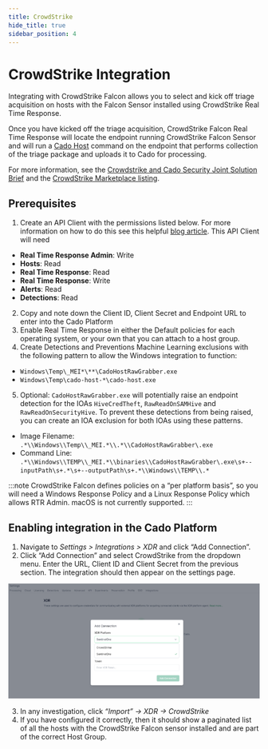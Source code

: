```yaml
---
title: CrowdStrike
hide_title: true
sidebar_position: 4
---
```


# CrowdStrike Integration

Integrating with CrowdStrike Falcon allows you to select and kick off triage acquisition on hosts with the Falcon Sensor installed using CrowdStrike Real Time Response.

Once you have kicked off the triage acquisition, CrowdStrike Falcon Real Time Response will locate the endpoint running CrowdStrike Falcon Sensor
and will run a [Cado Host](/cado-host/intro) command on the endpoint that performs collection of the triage package and uploads it to Cado for processing.

For more information, see the [Crowdstrike and Cado Security Joint Solution Brief](https://offers.cadosecurity.com/cado-security-and-crowdstrike-integration) and the [CrowdStrike Marketplace listing](https://marketplace.crowdstrike.com/listings/the-cado-platform).

## Prerequisites
1. Create an API Client with the permissions listed below. For more information on how to do this see this helpful [blog article](https://www.crowdstrike.com/blog/tech-center/get-access-falcon-apis/). This API Client will need 
- **Real Time Response Admin**: Write
- **Hosts**: Read
- **Real Time Response**: Read
- **Real Time Response**: Write
- **Alerts**: Read
- **Detections**: Read
2. Copy and note down the Client ID,  Client Secret and Endpoint URL to enter into the Cado Platform
3. Enable Real Time Response in either the Default policies for each operating system, or your own that you can attach to a host group.
4. Create Detections and Preventions Machine Learning exclusions with the following pattern to allow the Windows integration to function:
- `Windows\Temp\_MEI*\**\CadoHostRawGrabber.exe`
- `Windows\Temp\cado-host-*\cado-host.exe`
5. Optional: `CadoHostRawGrabber.exe` will potentially raise an endpoint detection for the IOAs `HiveCredTheft`, `RawReadOnSAMHive` and `RawReadOnSecurityHive`. To prevent these detections from being raised, you can create an IOA exclusion for both IOAs using these patterns.
- Image Filename: `.*\\Windows\\Temp\\_MEI.*\\.*\\CadoHostRawGrabber\.exe`
- Command Line:  `.*\\Windows\\TEMP\\_MEI.*\\binaries\\CadoHostRawGrabber\.exe\s+--inputPath\s+.*\s+--outputPath\s+.*\\Windows\\TEMP\\.*`

:::note
 CrowdStrike Falcon defines policies on a “per platform basis”, so you  will need a Windows Response Policy and a Linux Response Policy which allows RTR Admin. macOS is not currently supported. 
:::

## Enabling integration in the Cado Platform

1. Navigate to *Settings > Integrations > XDR* and click “Add Connection”.
2. Click “Add Connection” and select CrowdStrike from the dropdown menu.
Enter the URL, Client ID and Client Secret from the previous section. The integration should then appear on the settings page.

![crowdstrike dropdown](/img/crowdstrike-xdr-dropdown.png)

3. In any investigation, click *“Import” -> XDR -> CrowdStrike*
4. If you have configured it correctly, then it should show a paginated list of all the hosts with the CrowdStrike Falcon sensor installed and are part of the correct Host Group.
